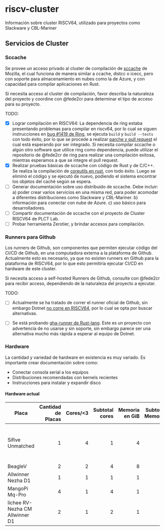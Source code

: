 # riscv-cluster
Información sobre cluster RISCV64, utilizado para proyectos como Slackware y CBL-Mariner

## Servicios de Cluster

### Sccache

Se provee un acceso privado al cluster de compilación de [sccache](https://github.com/mozilla/sccache) de Mozilla, el cual funciona de manera similar a ccache, distcc o icecc, pero con soporte para almacenamiento en nubes como la de Azure, y con capacidad para compilar aplicaciones en Rust.

Si necesita acceso al cluster de compilación, favor describa la naturaleza del proyecto y coordine con @fede2cr para determinar el tipo de acceso para su proyecto.

TODO:
- [x] Lograr compilación en RISCV64: La dependencia de ring estaba presentando problemas para compilar en riscv64, por lo cual se siguen instrucciones en [bug #1419 de Ring](https://github.com/briansmith/ring/issues/1419), se ejecuta ``build`` y ``build --tests`` con todo éxito, por lo que se procede a realizar [parche y pull request](https://github.com/briansmith/ring/pull/1500) el cual está esperando por ser integrado. Si necesita compilar sccache o algún otro software que utilice ring como dependencia, puede utilizar el repositorio de @fede2cr de ring para realizar una compilación exitosa, mientras esperamos a que se integre el pull request.
- [x] Realizar pruebas básicas de sccache con código de Rust y de C/C++. Se realiza la compilación de [coreutils en rust](https://github.com/uutils/coreutils), con todo éxito. Luego se eliminó el código y se ejecutó de nuevo, podiendo el sistema encontrar los objetos del caché según se espera.
- [ ] Generar documentación sobre uso distribuido de sccache. Debe incluir: a) poder crear varios servicios en una misma red, para poder acomodar a diferentes distribuciones como Slackware y CBL-Mariner. b) información para conectar con nube de Azure. c) uso básico para desarrolladores.
- [ ] Compartir documentación de sccache con el proyecto de Cluster RISCV64 de PLCT Lab.
- [ ] Probar herramienta Zerotier, y brindar accesos para compilación.

### Runners para Github

Los runners de Github, son componentes que permiten ejecutar código del CI/CD de Github, en una computadora externa a la plataforma de Github. Actualmente esto es necesario, ya que no existen runners en Github para la plataforma de RISCV64, por lo que esto permitiría ejecutar CI/CD en hardware de este cluster.

Si necesita acceso a self-hosted Runners de Github, consulte con @fede2cr para recibir acceso, dependiendo de la naturaleza del proyecto a ejecutar.

TODO:

- [ ] Actualmente se ha tratado de correr el runner oficial de Github, sin embargo Dotnet [no corre en RISCV64](https://github.com/dotnet/runtime/issues/36748), por lo cual se opta por buscar alternativas.
- [ ] Se está probando [gha-runner de Rust-lang](https://github.com/rust-lang/gha-runner). Este es un proyecto con advertencia de no usarse y sin soporte, sin embargo parece ser una alternativa mucho más rápida a esperar al equipo de Dotnet.


### Hardware

La cantidad y variedad de hardware en existencia es muy variado. Es importante crear documentación sobre como:

- Conectar consola serial a los equipos
- Distribuciones recomendadas con kernels recientes
- Instrucciones para instalar y expandir disco

#### Hardware actual

| Placa | Cantidad de Placas | Cores/<3 | Subtotal cores | Memoria en GiB | Subtotal Memoria | Notas |
| ----- | -----------------: | -------: | -------------: | -------------: | ---------------: | ----- |
| Sifive Unmatched | 1 | 4 | 1 | 4 | 1 |Descontinuada. Donada por (Greencore Solutions)[www.greencore.co.cr] para el proyecto de Slackware-riscv64 |
| BeagleV | 2 | 2 | 4 | 8 | 16 | Descontinuada. |
| Allwinner Nezha D1 | 1 | 1 | 1 | 1 | 1 | |
| MangoPi Mq-Pro | 4 | 1 | 4 | 1 | 4 | Pink <3 |
| lichee RV-Nezha CM Allwinner D1 | 2 | 1 | 2 | 1 | 2 | |

